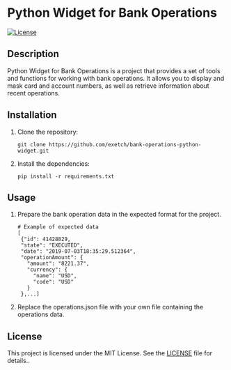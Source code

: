 # Python Widget for Bank Operations

[![License](https://img.shields.io/badge/license-MIT-blue.svg)](https://opensource.org/licenses/MIT)

## Description

Python Widget for Bank Operations is a project that provides a set of tools and functions for working with bank operations. It allows you to display and mask card and account numbers, as well as retrieve information about recent operations.
## Installation

1. Clone the repository:

   ```shell
   git clone https://github.com/exetch/bank-operations-python-widget.git
   ```
2. Install the dependencies:

    ```
   pip install -r requirements.txt
    ```
## Usage
1. Prepare the bank operation data in the expected format for the project.
   ```
   # Example of expected data
   [
    {"id": 41428829,
    "state": "EXECUTED",
    "date": "2019-07-03T18:35:29.512364",
    "operationAmount": {
      "amount": "8221.37",
      "currency": {
        "name": "USD",
        "code": "USD"
      }
    },...]
   ```
2. Replace the operations.json file with your own file containing the operations data.
## License
This project is licensed under the MIT License. See the [LICENSE](LICENSE) file for details..

